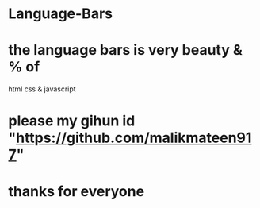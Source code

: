 # Language-Bars
# the language bars is very beauty & % of 
  html css & javascript
# please my gihun id "https://github.com/malikmateen917"
# thanks for everyone
